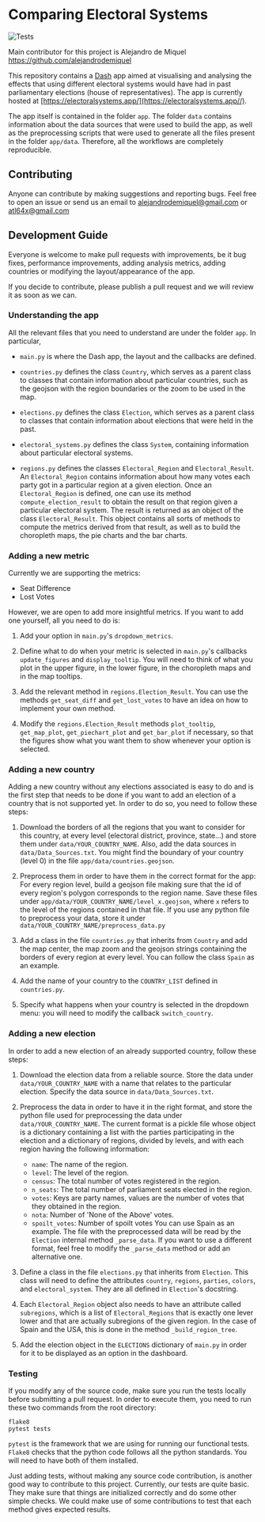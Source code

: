 # Comparing Electoral Systems

![Tests](https://github.com/Valiant-Data/electoral-systems/actions/workflows/tests.yml/badge.svg)

Main contributor for this project is Alejandro de Miquel https://github.com/alejandrodemiquel 


This repository contains a [Dash](https://plotly.com/dash/) app aimed at
visualising and analysing the effects that using different electoral systems
would have had in past parliamentary elections (house of representatives).
The app is currently hosted at
[https://electoralsystems.app/](https://electoralsystems.app//).

The app itself is contained in the folder `app`.
The folder `data` contains information about the data sources that were used
to build the app, as well as the preprocessing scripts that were used to
generate all the files present in the folder `app/data`.
Therefore, all the workflows are completely reproducible.

## Contributing

Anyone can contribute by making suggestions and reporting bugs.
Feel free to open an issue or send us an email to alejandrodemiquel@gmail.com or atl64x@gmail.com

## Development Guide

Everyone is welcome to make pull requests with improvements,
be it bug fixes, performance improvements, adding analysis metrics, adding
countries or modifying the layout/appearance of the app.

If you decide to contribute, please publish a pull request and we will review it
as soon as we can.

### Understanding the app

All the relevant files that you need to understand are under the folder `app`.
In particular,

- `main.py` is where the Dash app, the layout and the callbacks are defined.

- `countries.py` defines the class `Country`, which serves as a parent class to
classes that contain information about particular countries, such as the
geojson with the region boundaries or the zoom to be used in the map.

- `elections.py` defines the class `Election`, which serves as a parent class to
classes that contain information about elections that were held in the past.

- `electoral_systems.py` defines the class `System`, containing information
about particular electoral systems.

- `regions.py` defines the classes `Electoral_Region` and `Electoral_Result`.
An `Electoral_Region` contains information about how many votes each party got
in a particular region at a given election.
Once an `Electoral_Region` is defined, one can use its method
`compute_election_result` to obtain the result on that region given a particular
electoral system.
The result is returned as an object of the class `Electoral_Result`.
This object contains all sorts of methods to compute the metrics derived from
that result, as well as to build the choropleth maps, the pie charts and the
bar charts.

### Adding a new metric

Currently we are supporting the metrics:

- Seat Difference
- Lost Votes

However, we are open to add more insightful metrics.
If you want to add one yourself, all you need to do is:

1. Add your option in `main.py`'s `dropdown_metrics`.

2. Define what to do when your metric is selected in `main.py`'s callbacks
`update_figures` and `display_tooltip`. You will need to think of what you plot
in the upper figure, in the lower figure, in the choropleth maps and in the
map tooltips.

3. Add the relevant method in `regions.Election_Result`. You can use the
methods `get_seat_diff` and `get_lost_votes` to have an idea on how to implement
your own method.

4. Modify the `regions.Election_Result` methods `plot_tooltip`, `get_map_plot`,
`get_piechart_plot` and `get_bar_plot` if necessary, so that the figures show
what you want them to show whenever your option is selected.

### Adding a new country

Adding a new country without any elections associated is easy to do and is the
first step that needs to be done if you want to add an election of a country
that is not supported yet.
In order to do so, you need to follow these steps:

1. Download the borders of all the regions that you want to consider for this
country, at every level (electoral district, province, state...) and store them
under `data/YOUR_COUNTRY_NAME`.
Also, add the data sources in `data/Data_Sources.txt`.
You might find the boundary of your country (level 0) in the file
`app/data/countries.geojson`.

2. Preprocess them in order to have them in the correct format for the app:
For every region level, build a geojson file making sure that the id of every
region's polygon corresponds to the region name. Save these files under
`app/data/YOUR_COUNTRY_NAME/level_x.geojson`, where `x` refers to the level of
the regions contained in that file.
If you use any python file to preprocess your data, store it under
`data/YOUR_COUNTRY_NAME/preprocess_data.py`

3. Add a class in the file `countries.py` that inherits from `Country` and add
the map center, the map zoom and the geojson strings containing the borders of
every region at every level. You can follow the class `Spain` as an example.

4. Add the name of your country to the `COUNTRY_LIST` defined in `countries.py`.

5. Specify what happens when your country is selected in the dropdown menu:
you will need to modify the callback `switch_country`.

### Adding a new election

In order to add a new election of an already supported country, follow these
steps:

1. Download the election data from a reliable source. Store the data under
`data/YOUR_COUNTRY_NAME` with a name that relates to the particular election.
Specify the data source in `data/Data_Sources.txt`.

2. Preprocess the data in order to have it in the right format, and store the
python file used for preprocessing the data under `data/YOUR_COUNTRY_NAME`.
The current format is a pickle file whose object is a dictionary containing
a list with the parties participating in the election and a dictionary of
regions, divided by levels, and with each region having the following
information:
    - `name`: The name of the region.
    - `level`: The level of the region.
    - `census`: The total number of votes registered in the region.
    - `n_seats`: The total number of parliament seats elected in the region.
    - `votes`: Keys are party names, values are the number of votes that they
obtained in the region.
    - `nota`: Number of 'None of the Above' votes.
    - `spoilt_votes`: Number of spoilt votes
You can use Spain as an example.
The file with the preprocessed data will be read by the `Election` internal
method `_parse_data`.
If you want to use a different format, feel free to modify the `_parse_data`
method or add an alternative one.

3. Define a class in the file `elections.py` that inherits from `Election`.
This class will need to define the attributes `country`, `regions`, `parties`,
`colors`, and `electoral_system`. They are all defined in `Election`'s
docstring.

4. Each `Electoral_Region` object also needs to have an attribute called
`subregions`, which is a list of `Electoral_Regions` that is exactly one lever
lower and that are actually subregions of the given region.
In the case of Spain and the USA, this is done in the method
`_build_region_tree`.

5. Add the election object in the `ELECTIONS` dictionary of `main.py` in order
for it to be displayed as an option in the dashboard.

### Testing

If you modify any of the source code, make sure you run the tests locally before
submitting a pull request.
In order to execute them, you need to run these two commands from the root
directory:

```
flake8
pytest tests
```

`pytest` is the framework that we are using for running our functional tests.
`Flake8` checks that the python code follows all the python standards.
You will need to have both of them installed.

Just adding tests, without making any source code contribution, is another good
way to contribute to this project.
Currently, our tests are quite basic. They make sure that things are initialized
correctly and do some other simple checks.
We could make use of some contributions to test that each method gives expected
results.


